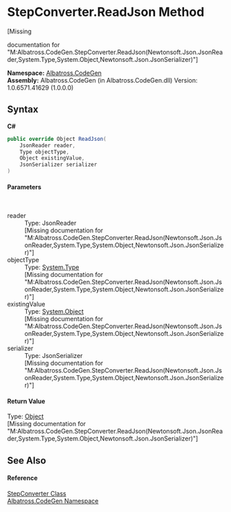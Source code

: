 # StepConverter.ReadJson Method 
 

\[Missing <summary> documentation for "M:Albatross.CodeGen.StepConverter.ReadJson(Newtonsoft.Json.JsonReader,System.Type,System.Object,Newtonsoft.Json.JsonSerializer)"\]

**Namespace:**&nbsp;<a href="DCDDD28E">Albatross.CodeGen</a><br />**Assembly:**&nbsp;Albatross.CodeGen (in Albatross.CodeGen.dll) Version: 1.0.6571.41629 (1.0.0.0)

## Syntax

**C#**<br />
``` C#
public override Object ReadJson(
	JsonReader reader,
	Type objectType,
	Object existingValue,
	JsonSerializer serializer
)
```


#### Parameters
&nbsp;<dl><dt>reader</dt><dd>Type: JsonReader<br />\[Missing <param name="reader"/> documentation for "M:Albatross.CodeGen.StepConverter.ReadJson(Newtonsoft.Json.JsonReader,System.Type,System.Object,Newtonsoft.Json.JsonSerializer)"\]</dd><dt>objectType</dt><dd>Type: <a href="http://msdn2.microsoft.com/en-us/library/42892f65" target="_blank">System.Type</a><br />\[Missing <param name="objectType"/> documentation for "M:Albatross.CodeGen.StepConverter.ReadJson(Newtonsoft.Json.JsonReader,System.Type,System.Object,Newtonsoft.Json.JsonSerializer)"\]</dd><dt>existingValue</dt><dd>Type: <a href="http://msdn2.microsoft.com/en-us/library/e5kfa45b" target="_blank">System.Object</a><br />\[Missing <param name="existingValue"/> documentation for "M:Albatross.CodeGen.StepConverter.ReadJson(Newtonsoft.Json.JsonReader,System.Type,System.Object,Newtonsoft.Json.JsonSerializer)"\]</dd><dt>serializer</dt><dd>Type: JsonSerializer<br />\[Missing <param name="serializer"/> documentation for "M:Albatross.CodeGen.StepConverter.ReadJson(Newtonsoft.Json.JsonReader,System.Type,System.Object,Newtonsoft.Json.JsonSerializer)"\]</dd></dl>

#### Return Value
Type: <a href="http://msdn2.microsoft.com/en-us/library/e5kfa45b" target="_blank">Object</a><br />\[Missing <returns> documentation for "M:Albatross.CodeGen.StepConverter.ReadJson(Newtonsoft.Json.JsonReader,System.Type,System.Object,Newtonsoft.Json.JsonSerializer)"\]

## See Also


#### Reference
<a href="2B39026A">StepConverter Class</a><br /><a href="DCDDD28E">Albatross.CodeGen Namespace</a><br />